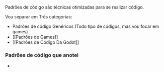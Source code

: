 Padrões de código são técnicas otimizadas para se realizar código.

Vou separar em Três categorias:
- Padrões de código Genéricos (Todo tipo de códigos, mas vou focar em games)
- [[Padrões de Games]]
- [[Padrões de Código Da Godot]]

### Padrões de código que anotei
- 

